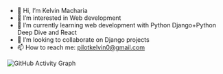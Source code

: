 - 👋 Hi, I’m Kelvin Macharia
- 👀 I’m interested in Web development
- 🌱 I’m currently learning web development with Python Django+Python Deep Dive and React
- 💞️ I’m looking to collaborate on Django projects
- 📫 How to reach me: pilotkelvin0@gmail.com

![GitHub Activity Graph](https://github-readme-activity-graph.vercel.app/graph?username=kelvinmacharia254)


<!---
kelvinmacharia254/kelvinmacharia254 is a ✨ special ✨ repository because its `README.md` (this file) appears on your GitHub profile.
You can click the Preview link to take a look at your changes.
--->
